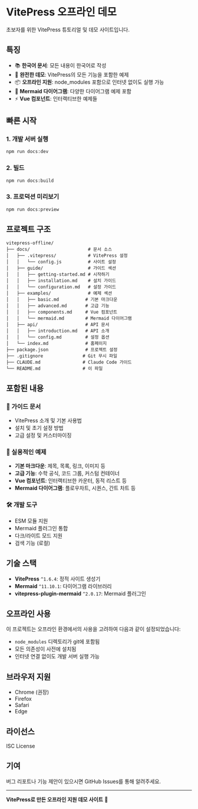 # VitePress 오프라인 데모

초보자를 위한 VitePress 튜토리얼 및 데모 사이트입니다.

## 특징

- 📚 **한국어 문서**: 모든 내용이 한국어로 작성
- 🚀 **완전한 데모**: VitePress의 모든 기능을 포함한 예제
- 📦 **오프라인 지원**: node_modules 포함으로 인터넷 없이도 실행 가능
- 🎨 **Mermaid 다이어그램**: 다양한 다이어그램 예제 포함
- ⚡ **Vue 컴포넌트**: 인터랙티브한 예제들

## 빠른 시작

### 1. 개발 서버 실행
```bash
npm run docs:dev
```

### 2. 빌드
```bash
npm run docs:build
```

### 3. 프로덕션 미리보기
```bash
npm run docs:preview
```

## 프로젝트 구조

```
vitepress-offline/
├── docs/                      # 문서 소스
│   ├── .vitepress/            # VitePress 설정
│   │   └── config.js          # 사이트 설정
│   ├── guide/                 # 가이드 섹션
│   │   ├── getting-started.md # 시작하기
│   │   ├── installation.md    # 설치 가이드
│   │   └── configuration.md   # 설정 가이드
│   ├── examples/              # 예제 섹션
│   │   ├── basic.md          # 기본 마크다운
│   │   ├── advanced.md       # 고급 기능
│   │   ├── components.md     # Vue 컴포넌트
│   │   └── mermaid.md        # Mermaid 다이어그램
│   ├── api/                  # API 문서
│   │   ├── introduction.md   # API 소개
│   │   └── config.md         # 설정 옵션
│   └── index.md              # 홈페이지
├── package.json              # 프로젝트 설정
├── .gitignore               # Git 무시 파일
├── CLAUDE.md                # Claude Code 가이드
└── README.md                # 이 파일
```

## 포함된 내용

### 📖 가이드 문서
- VitePress 소개 및 기본 사용법
- 설치 및 초기 설정 방법
- 고급 설정 및 커스터마이징

### 🎯 실용적인 예제
- **기본 마크다운**: 제목, 목록, 링크, 이미지 등
- **고급 기능**: 수학 공식, 코드 그룹, 커스텀 컨테이너
- **Vue 컴포넌트**: 인터랙티브한 카운터, 동적 리스트 등
- **Mermaid 다이어그램**: 플로우차트, 시퀀스, 간트 차트 등

### 🛠 개발 도구
- ESM 모듈 지원
- Mermaid 플러그인 통합
- 다크/라이트 모드 지원
- 검색 기능 (로컬)

## 기술 스택

- **VitePress** `^1.6.4`: 정적 사이트 생성기
- **Mermaid** `^11.10.1`: 다이어그램 라이브러리
- **vitepress-plugin-mermaid** `^2.0.17`: Mermaid 플러그인

## 오프라인 사용

이 프로젝트는 오프라인 환경에서의 사용을 고려하여 다음과 같이 설정되었습니다:

- `node_modules` 디렉토리가 git에 포함됨
- 모든 의존성이 사전에 설치됨
- 인터넷 연결 없이도 개발 서버 실행 가능

## 브라우저 지원

- Chrome (권장)
- Firefox
- Safari
- Edge

## 라이선스

ISC License

## 기여

버그 리포트나 기능 제안이 있으시면 GitHub Issues를 통해 알려주세요.

---

**VitePress로 만든 오프라인 지원 데모 사이트** 🚀